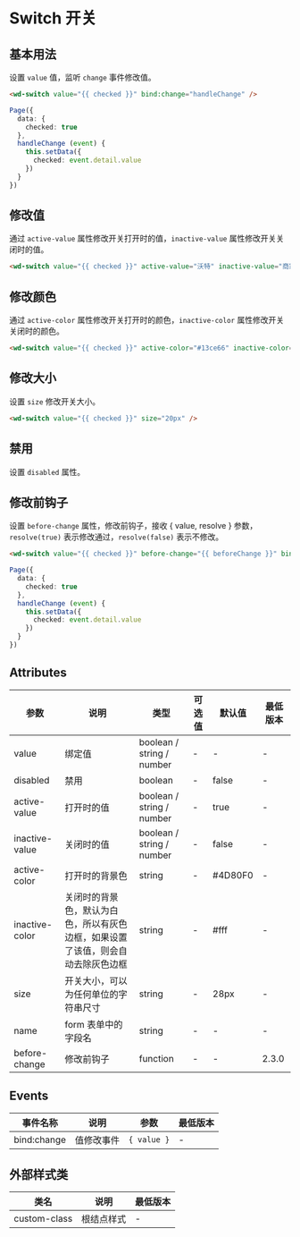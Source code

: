 <frame/>

#  Switch 开关


## 基本用法

设置 `value` 值，监听 `change` 事件修改值。

```html
<wd-switch value="{{ checked }}" bind:change="handleChange" />
```

```typescript
Page({
  data: {
    checked: true
  },
  handleChange (event) {
    this.setData({
      checked: event.detail.value
    })
  }
})
```

## 修改值

通过 `active-value` 属性修改开关打开时的值，`inactive-value` 属性修改开关关闭时的值。

```html
<wd-switch value="{{ checked }}" active-value="沃特" inactive-value="商家后台" />
```

## 修改颜色

通过 `active-color` 属性修改开关打开时的颜色，`inactive-color` 属性修改开关关闭时的颜色。

```html
<wd-switch value="{{ checked }}" active-color="#13ce66" inactive-color="#f00" />
```

## 修改大小

设置 `size` 修改开关大小。

```html
<wd-switch value="{{ checked }}" size="20px" />
```

## 禁用

设置 `disabled` 属性。

## 修改前钩子

设置 `before-change` 属性，修改前钩子，接收 { value, resolve } 参数，`resolve(true)` 表示修改通过，`resolve(false)` 表示不修改。

```html
<wd-switch value="{{ checked }}" before-change="{{ beforeChange }}" bind:change="handleChange" />
```

```typescript
Page({
  data: {
    checked: true
  },
  handleChange (event) {
    this.setData({
      checked: event.detail.value
    })
  }
})
```

## Attributes

| 参数 | 说明 | 类型 | 可选值 | 默认值 | 最低版本 |
|-----|------|-----|-------|-------|---------|
| value |	绑定值 |	boolean / string / number | - |	-  | - |
| disabled | 禁用 | boolean | - | false | - |
| active-value | 打开时的值 | boolean / string / number | - | true | - |
| inactive-value | 关闭时的值 | boolean / string / number | - | false | - |
| active-color | 打开时的背景色 | string | - | #4D80F0 | - |
| inactive-color | 关闭时的背景色，默认为白色，所以有灰色边框，如果设置了该值，则会自动去除灰色边框 | string | - | #fff | - |
| size | 开关大小，可以为任何单位的字符串尺寸 | string | - | 28px | - |
| name | form 表单中的字段名 | string | - | - | - |
| before-change | 修改前钩子 | function | - | - | 2.3.0 |

## Events

| 事件名称 | 说明 | 参数 | 最低版本 |
|--------|------|-----|---------|
| bind:change | 值修改事件 | `{ value }` | - |

## 外部样式类

| 类名 | 说明 | 最低版本 |
|-----|-----|---------|
| custom-class | 根结点样式 | - |
